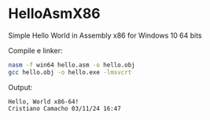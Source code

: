 # HelloAsmX86
Simple Hello World in Assembly x86 for Windows 10 64 bits


Compile e linker:
```Bash
nasm -f win64 hello.asm -o hello.obj
gcc hello.obj -o hello.exe -lmsvcrt
```
Output:
```
Hello, World x86-64!
Cristiano Camacho 03/11/24 16:47
```
